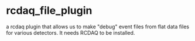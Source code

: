 # rcdaq_file_plugin
a rcdaq plugin that allows us to make "debug" event files from flat data files for various detectors. It needs RCDAQ to be installed. 

